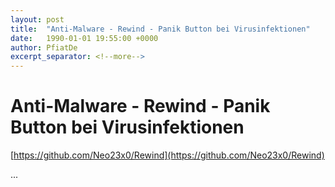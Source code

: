 ```yaml
---
layout: post
title:  "Anti-Malware - Rewind - Panik Button bei Virusinfektionen"
date:   1990-01-01 19:55:00 +0000
author: PfiatDe
excerpt_separator: <!--more-->
---
```


# Anti-Malware - Rewind - Panik Button bei Virusinfektionen

[https://github.com/Neo23x0/Rewind](https://github.com/Neo23x0/Rewind)

...
<!--more-->
